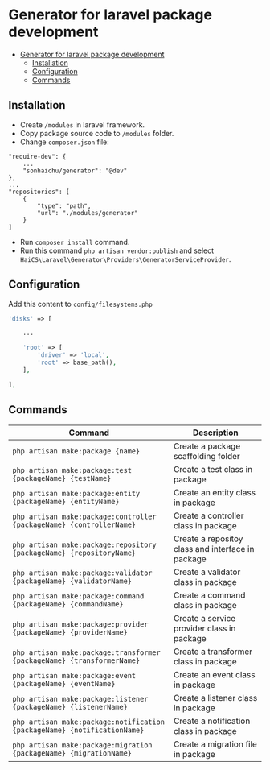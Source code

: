 # Generator for laravel package development

- [Generator for laravel package development](#generator-for-laravel-package-development)
  - [Installation](#installation)
  - [Configuration](#configuration)
  - [Commands](#commands)

## Installation

-   Create `/modules` in laravel framework.
-   Copy package source code to `/modules` folder.
-   Change `composer.json` file:

```
"require-dev": {
    ...
    "sonhaichu/generator": "@dev"
},
...
"repositories": [
    {
        "type": "path",
        "url": "./modules/generator"
    }
]
```

-   Run `composer install` command.
-   Run this command `php artisan vendor:publish` and select `HaiCS\Laravel\Generator\Providers\GeneratorServiceProvider`.

## Configuration

Add this content to `config/filesystems.php`

```php
'disks' => [

    ...

    'root' => [
        'driver' => 'local',
        'root' => base_path(),
    ],

],
```

## Commands

| Command                                                                  | Description                                       |
| ------------------------------------------------------------------------ | ------------------------------------------------- |
| `php artisan make:package {name}`                                        | Create a package scaffolding folder               |
| `php artisan make:package:test {packageName} {testName}`                 | Create a test class in package                    |
| `php artisan make:package:entity {packageName} {entityName}`             | Create an entity class in package                 |
| `php artisan make:package:controller {packageName} {controllerName}`     | Create a controller class in package              |
| `php artisan make:package:repository {packageName} {repositoryName}`     | Create a repositoy class and interface in package |
| `php artisan make:package:validator {packageName} {validatorName}`       | Create a validator class in package               |
| `php artisan make:package:command {packageName} {commandName}`           | Create a command class in package                 |
| `php artisan make:package:provider {packageName} {providerName}`         | Create a service provider class in package        |
| `php artisan make:package:transformer {packageName} {transformerName}`   | Create a transformer class in package             |
| `php artisan make:package:event {packageName} {eventName}`               | Create an event class in package                  |
| `php artisan make:package:listener {packageName} {listenerName}`         | Create a listener class in package                |
| `php artisan make:package:notification {packageName} {notificationName}` | Create a notification class in package            |
| `php artisan make:package:migration {packageName} {migrationName}`       | Create a migration file in package                |

